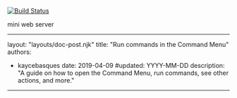 [![Build Status](https://travis-ci.com/loyalpartner/mini-server.svg?branch=main)](https://travis-ci.com/loyalpartner/mini-server)

mini web server

---
layout: "layouts/doc-post.njk"
title: "Run commands in the Command Menu"
authors:
  - kaycebasques
date: 2019-04-09
#updated: YYYY-MM-DD
description: "A guide on how to open the Command Menu, run commands, see other actions, and more."
---
